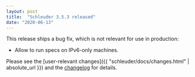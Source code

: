 ```yaml
---
layout: post
title:  "Schleuder 3.5.3 released"
date: "2020-06-13"
---
```


This release ships a bug fix, which is not relevant for use in production:

* Allow to run specs on IPv6-only machines.

Please see the [user-relevant changes]({{ "schleuder/docs/changes.html" | absolute_url }}) and the [changelog](https://0xacab.org/schleuder/schleuder/blob/master/CHANGELOG.md#353-2020-06-13) for details.
